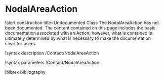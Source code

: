 <!-- MOOSE Documentation Stub: Remove this when content is added. -->

# NodalAreaAction

!alert construction title=Undocumented Class
The NodalAreaAction has not been documented. The content contained on this page
includes the basic documentation associated with an Action; however, what is contained is
ultimately determined by what is necessary to make the documentation clear for users.

!syntax description /Contact/NodalAreaAction

!syntax parameters /Contact/NodalAreaAction

!bibtex bibliography
